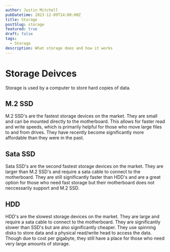 ```yaml
---
author: Justin Mitchell
pubDatetime: 2023-12-09T14:00:00Z
title: Storage
postSlug: storage
featured: true
draft: false
tags:
  - Storage
description: What storage does and how it works
---
```


# Storage Deivces

Storage is used by a computer to store hard copies of data.

## M.2 SSD

M.2 SSD's are the fastest storage devices on the market. They are small and can be mounted directly to the motherboard. This allows for faster read and write speeds, which is primarily helpful for those who move large files to and from drives. They have recently become significantly more affordable than they were in the past.

## Sata SSD

Sata SSD's are the second fastest storage devices on the market. They are larger than M.2 SSD's and require a sata cable to connect to the motherboard. They are still significantly faster than HDD's and are a great option for those who need fast storage but their motherboard does not neccessarily support and M.2 SSD.

## HDD

HDD's are the slowest storage devices on the market. They are large and require a sata cable to connect to the motherboard. They are significantly slower than SSD's but are also significantly cheaper. They use spinning disks to store data and a physical read/write head to access the data. Though due to cost per gigabyte, they still have a place for those who need very large amounts of storage.
